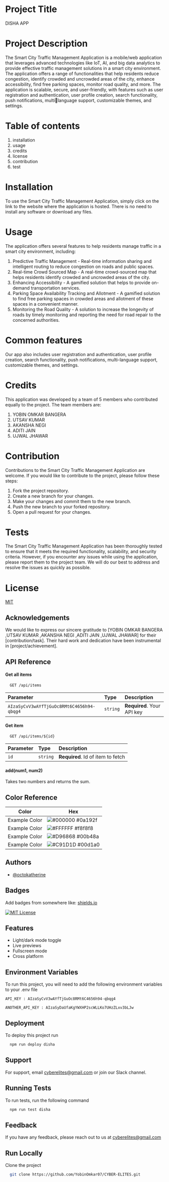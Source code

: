 
# Project Title

DISHA APP

# Project Description

The Smart City Traffic Management Application is a mobile/web application that leverages 
advanced technologies like IoT, AI, and big data analytics to provide effective traffic 
management solutions in a smart city environment. The application offers a range of 
functionalities that help residents reduce congestion, identify crowded and uncrowded areas 
of the city, enhance accessibility, find free parking spaces, monitor road quality, and more. 
The application is scalable, secure, and user-friendly, with features such as user registration 
and authentication, user profile creation, search functionality, push notifications, multilanguage support, customizable themes, and settings.



# Table of contents

1. installation
2. usage
3. credits
4. license
5. contribution
6. test

# Installation
To use the Smart City Traffic Management Application, simply click on the link to the website 
where the application is hosted. There is no need to install any software or download any 
files.

# Usage
The application offers several features to help residents manage traffic in a smart city 
environment, including:
1. Predictive Traffic Management - Real-time information sharing and intelligent routing to reduce congestion on roads and public spaces.
2. Real-time Crowd Sourced Map - A real-time crowd-sourced map that helps residents identify crowded and uncrowded areas of the city.
3. Enhancing Accessibility - A gamified solution that helps to provide on-demand transportation services.
4. Parking Space Availability Tracking and Allotment - A gamified solution to find free parking spaces in crowded areas and allotment of these spaces in a convenient manner.
5. Monitoring the Road Quality - A solution to increase the longevity of roads by timely monitoring and reporting the need for road repair to the concerned authorities.

# Common features
Our app also includes user registration and authentication, user profile creation, search functionality, 
push notifications, multi-language support, customizable themes, and settings.

# Credits
This application was developed by a team of 5 members who contributed equally to the project. 
The team members are:

1. YOBIN OMKAR BANGERA
2. UTSAV KUMAR
3. AKANSHA NEGI
4. ADITI JAIN
5. UJWAL JHAWAR

# Contribution
Contributions to the Smart City Traffic Management Application are welcome. If you would like to contribute to the project, please follow these steps:
1. Fork the project repository.
2. Create a new branch for your changes.
3. Make your changes and commit them to the new branch.
4. Push the new branch to your forked repository.
5. Open a pull request for your changes.
# Tests
The Smart City Traffic Management Application has been thoroughly tested to ensure that it meets the required functionality, scalability, and security criteria. However, if you encounter 
any issues while using the application, please report them to the project team. We will do our best to address and resolve the issues as quickly as possible.
# License

[MIT](https://choosealicense.com/licenses/mit/)


## Acknowledgements

 We would like to express our sincere gratitude to [YOBIN OMKAR BANGERA ,UTSAV KUMAR ,AKANSHA NEGI ,ADITI JAIN ,UJWAL JHAWAR] for their [contribution/task]. Their hard work and dedication have been instrumental in [project/achievement].


## API Reference

#### Get all items

```http
  GET /api/items
```

| Parameter | Type     | Description                |
| :-------- | :------- | :------------------------- |
| `AIzaSyCvV3wAYfTjGuOc8RMt6C4656h94-qbqg4` | `string` | **Required**. Your API key |

#### Get item

```http
  GET /api/items/${id}
```

| Parameter | Type     | Description                       |
| :-------- | :------- | :-------------------------------- |
| `id`      | `string` | **Required**. Id of item to fetch |

#### add(num1, num2)

Takes two numbers and returns the sum.

## Color Reference

| Color             | Hex                                                                |
| ----------------- | ------------------------------------------------------------------ |
| Example Color | ![#000000](https://via.placeholder.com/10/0a192f?text=+) #0a192f |
| Example Color | ![#FFFFFF](https://via.placeholder.com/10/f8f8f8?text=+) #f8f8f8 |
| Example Color | ![#D96868](https://via.placeholder.com/10/00b48a?text=+) #00b48a |
| Example Color | ![#C91D1D](https://via.placeholder.com/10/00b48a?text=+) #00d1a0 |



## Authors

- [@octokatherine](https://www.github.com/octokatherine)


## Badges

Add badges from somewhere like: [shields.io](https://shields.io/)

[![MIT License](https://img.shields.io/badge/License-MIT-green.svg)](https://choosealicense.com/licenses/mit/)



## Features

- Light/dark mode toggle
- Live previews
- Fullscreen mode
- Cross platform


## Environment Variables

To run this project, you will need to add the following environment variables to your .env file

`API_KEY : AIzaSyCvV3wAYfTjGuOc8RMt6C4656h94-qbqg4`

`ANOTHER_API_KEY : AIzaSyDaUfaKgYWXHP2scWLLKo7UHzZLxv3bLJw`


## Deployment

To deploy this project run

```bash
  npm run deploy disha
```


## Support

For support, email cyberelites@gmail.com or join our Slack channel.


## Running Tests

To run tests, run the following command

```bash
  npm run test disha
```


## Feedback

If you have any feedback, please reach out to us at cyberelites@gmail.com


## Run Locally

Clone the project

```bash
  git clone https://github.com/YobinOmkar07/CYBER-ELITES.git
```
